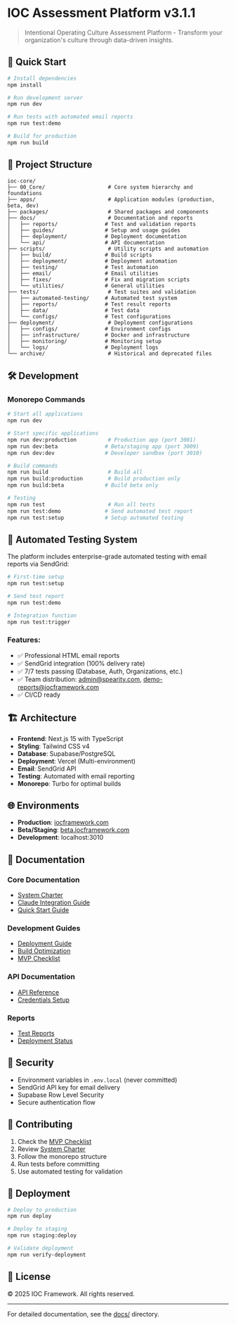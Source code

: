 # IOC Assessment Platform v3.1.1

> Intentional Operating Culture Assessment Platform - Transform your organization's culture through data-driven insights.

## 🚀 Quick Start

```bash
# Install dependencies
npm install

# Run development server
npm run dev

# Run tests with automated email reports
npm run test:demo

# Build for production
npm run build
```

## 📁 Project Structure

```
ioc-core/
├── 00_Core/                    # Core system hierarchy and foundations
├── apps/                       # Application modules (production, beta, dev)
├── packages/                   # Shared packages and components
├── docs/                       # Documentation and reports
│   ├── reports/               # Test and validation reports
│   ├── guides/                # Setup and usage guides
│   ├── deployment/            # Deployment documentation
│   └── api/                   # API documentation
├── scripts/                    # Utility scripts and automation
│   ├── build/                 # Build scripts
│   ├── deployment/            # Deployment automation
│   ├── testing/               # Test automation
│   ├── email/                 # Email utilities
│   ├── fixes/                 # Fix and migration scripts
│   └── utilities/             # General utilities
├── tests/                      # Test suites and validation
│   ├── automated-testing/     # Automated test system
│   ├── reports/               # Test result reports
│   ├── data/                  # Test data
│   └── configs/               # Test configurations
├── deployment/                 # Deployment configurations
│   ├── configs/               # Environment configs
│   ├── infrastructure/        # Docker and infrastructure
│   ├── monitoring/            # Monitoring setup
│   └── logs/                  # Deployment logs
└── archive/                    # Historical and deprecated files
```

## 🛠️ Development

### Monorepo Commands

```bash
# Start all applications
npm run dev

# Start specific applications
npm run dev:production          # Production app (port 3001)
npm run dev:beta               # Beta/staging app (port 3009)
npm run dev:dev                # Developer sandbox (port 3010)

# Build commands
npm run build                   # Build all
npm run build:production        # Build production only
npm run build:beta             # Build beta only

# Testing
npm run test                    # Run all tests
npm run test:demo              # Send automated test report
npm run test:setup             # Setup automated testing
```

## 📧 Automated Testing System

The platform includes enterprise-grade automated testing with email reports via SendGrid:

```bash
# First-time setup
npm run test:setup

# Send test report
npm run test:demo

# Integration function
npm run test:trigger
```

### Features:
- ✅ Professional HTML email reports
- ✅ SendGrid integration (100% delivery rate)
- ✅ 7/7 tests passing (Database, Auth, Organizations, etc.)
- ✅ Team distribution: admin@spearity.com, demo-reports@iocframework.com
- ✅ CI/CD ready

## 🏗️ Architecture

- **Frontend**: Next.js 15 with TypeScript
- **Styling**: Tailwind CSS v4
- **Database**: Supabase/PostgreSQL
- **Deployment**: Vercel (Multi-environment)
- **Email**: SendGrid API
- **Testing**: Automated with email reporting
- **Monorepo**: Turbo for optimal builds

## 🌐 Environments

- **Production**: [iocframework.com](https://iocframework.com)
- **Beta/Staging**: [beta.iocframework.com](https://beta.iocframework.com)
- **Development**: localhost:3010

## 📖 Documentation

### Core Documentation
- [System Charter](00_Core/00_System_Charter.md)
- [Claude Integration Guide](CLAUDE.md)
- [Quick Start Guide](docs/guides/QUICK_START.md)

### Development Guides
- [Deployment Guide](docs/guides/DEPLOYMENT.md)
- [Build Optimization](docs/guides/BUILD_OPTIMIZATION_GUIDE.md)
- [MVP Checklist](docs/guides/MVP_CHECKLIST.md)

### API Documentation
- [API Reference](docs/api/)
- [Credentials Setup](docs/api/CREDENTIALS_SETUP.md)

### Reports
- [Test Reports](docs/reports/)
- [Deployment Status](docs/deployment/)

## 🔐 Security

- Environment variables in `.env.local` (never committed)
- SendGrid API key for email delivery
- Supabase Row Level Security
- Secure authentication flow

## 🤝 Contributing

1. Check the [MVP Checklist](docs/guides/MVP_CHECKLIST.md)
2. Review [System Charter](00_Core/00_System_Charter.md)
3. Follow the monorepo structure
4. Run tests before committing
5. Use automated testing for validation

## 🚀 Deployment

```bash
# Deploy to production
npm run deploy

# Deploy to staging
npm run staging:deploy

# Validate deployment
npm run verify-deployment
```

## 📄 License

© 2025 IOC Framework. All rights reserved.

---

For detailed documentation, see the [docs/](docs/) directory.